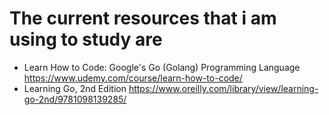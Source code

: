 # The current resources that i am using to study are
 
- Learn How to Code: Google's Go (Golang) Programming Language <https://www.udemy.com/course/learn-how-to-code/>
- Learning Go, 2nd Edition <https://www.oreilly.com/library/view/learning-go-2nd/9781098139285/> 

